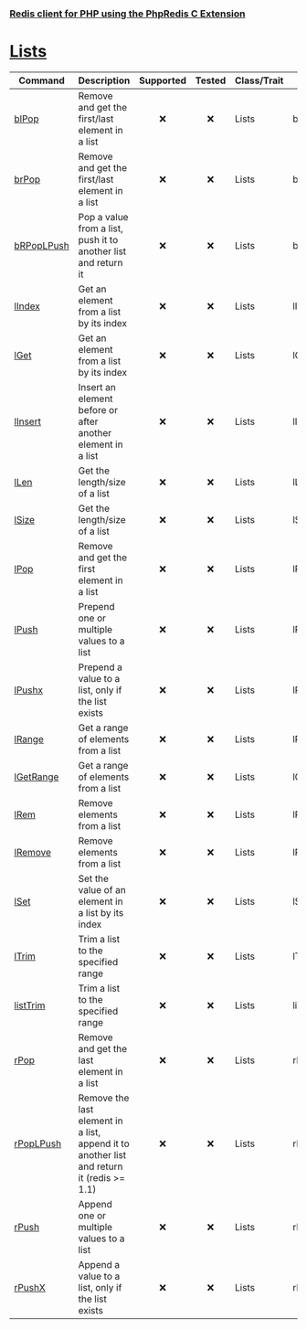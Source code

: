 ### [Redis client for PHP using the PhpRedis C Extension](../README.md)
# [Lists](docs/lists.md)

|Command                    |Description                                                                                |Supported  |Tested     |Class/Trait    |Method         |
|---                        |---                                                                                        |:-:        |:-:        |---            |---            |
|[blPop](#blPop)            |Remove and get the first/last element in a list                                            |:x:        |:x:        |Lists          |blPop          |
|[brPop](#brPop)            |Remove and get the first/last element in a list                                            |:x:        |:x:        |Lists          |brPop          |
|[bRPopLPush](#bRPopLPush)  |Pop a value from a list, push it to another list and return it                             |:x:        |:x:        |Lists          |bRPopLPush     |
|[lIndex](#lIndex)          |Get an element from a list by its index                                                    |:x:        |:x:        |Lists          |lIndex         |
|[lGet](#lGet)              |Get an element from a list by its index                                                    |:x:        |:x:        |Lists          |lGet           |
|[lInsert](#lInsert)        |Insert an element before or after another element in a list                                |:x:        |:x:        |Lists          |lInsert        |
|[lLen](#lLen)              |Get the length/size of a list                                                              |:x:        |:x:        |Lists          |lLen           |
|[lSize](#lSize)            |Get the length/size of a list                                                              |:x:        |:x:        |Lists          |lSize          |
|[lPop](#lPop)              |Remove and get the first element in a list                                                 |:x:        |:x:        |Lists          |lPop           |
|[lPush](#lPush)            |Prepend one or multiple values to a list                                                   |:x:        |:x:        |Lists          |lPush          |
|[lPushx](#lPushx)          |Prepend a value to a list, only if the list exists                                         |:x:        |:x:        |Lists          |lPushx         |
|[lRange](#lRange)          |Get a range of elements from a list                                                        |:x:        |:x:        |Lists          |lRange         |
|[lGetRange](#lGetRange)    |Get a range of elements from a list                                                        |:x:        |:x:        |Lists          |lGetRange      |
|[lRem](#lRem)              |Remove elements from a list                                                                |:x:        |:x:        |Lists          |lRem           |
|[lRemove](#lRemove)        |Remove elements from a list                                                                |:x:        |:x:        |Lists          |lRemove        |
|[lSet](#lSet)              |Set the value of an element in a list by its index                                         |:x:        |:x:        |Lists          |lSet           |
|[lTrim](#lTrim)            |Trim a list to the specified range                                                         |:x:        |:x:        |Lists          |lTrim          |
|[listTrim](#listTrim)      |Trim a list to the specified range                                                         |:x:        |:x:        |Lists          |listTrim       |
|[rPop](#rPop)              |Remove and get the last element in a list                                                  |:x:        |:x:        |Lists          |rPop           |
|[rPopLPush](#rPopLPush)    |Remove the last element in a list, append it to another list and return it (redis >= 1.1)  |:x:        |:x:        |Lists          |rPopLPush      |
|[rPush](#rPush)            |Append one or multiple values to a list                                                    |:x:        |:x:        |Lists          |rPush          |
|[rPushX](#rPushX)          |Append a value to a list, only if the list exists                                          |:x:        |:x:        |Lists          |rPushX         |
